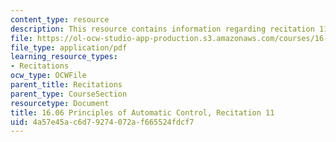 ```yaml
---
content_type: resource
description: This resource contains information regarding recitation 11.
file: https://ol-ocw-studio-app-production.s3.amazonaws.com/courses/16-06-principles-of-automatic-control-fall-2012/4a57e45ac6d79274072af665524fdcf7_MIT16_06F12_Recitation_11.pdf
file_type: application/pdf
learning_resource_types:
- Recitations
ocw_type: OCWFile
parent_title: Recitations
parent_type: CourseSection
resourcetype: Document
title: 16.06 Principles of Automatic Control, Recitation 11
uid: 4a57e45a-c6d7-9274-072a-f665524fdcf7
---
```

